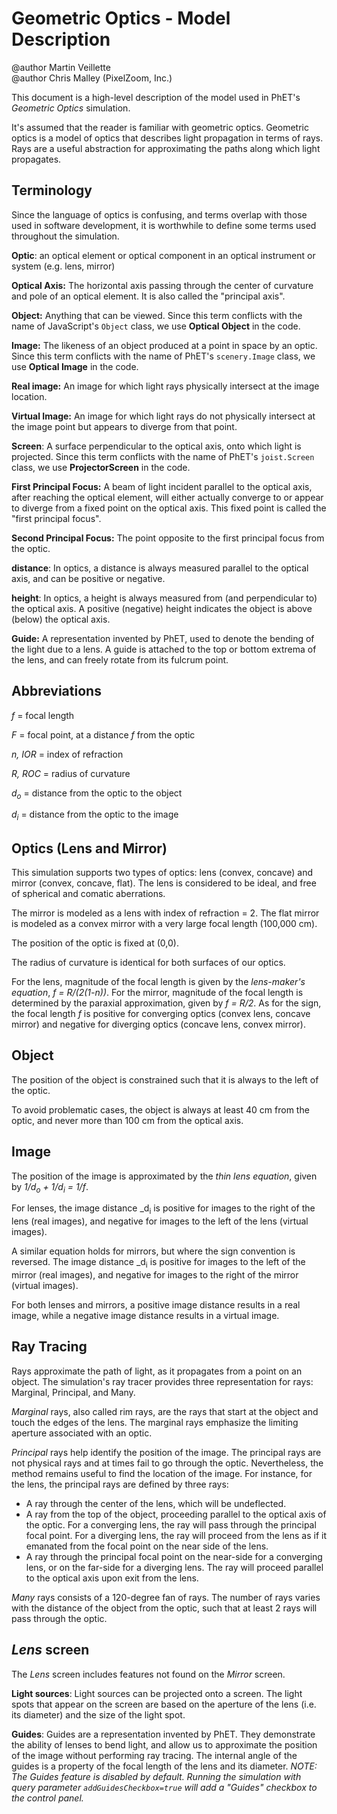 # Geometric Optics - Model Description

@author Martin Veillette<br>
@author Chris Malley (PixelZoom, Inc.)

This document is a high-level description of the model used in PhET's _Geometric Optics_ simulation.

It's assumed that the reader is familiar with geometric optics. Geometric optics is a model of optics that describes light propagation in terms of rays. Rays are a useful abstraction for approximating the paths along which light propagates.

## Terminology

Since the language of optics is confusing, and terms overlap with those used in software development, it is
worthwhile to define some terms used throughout the simulation.

**Optic**: an optical element or optical component in an optical instrument or system (e.g. lens, mirror)

**Optical Axis:** The horizontal axis passing through the center of curvature and pole of an optical element. It is also called the "principal axis".

**Object:**  Anything that can be viewed. Since this term conflicts with the name of JavaScript's `Object` class, we use **Optical Object** in the code.

**Image:** The likeness of an object produced at a point in space by an optic.
Since this term conflicts with the name of PhET's `scenery.Image` class, we use **Optical Image** in the code.

**Real image:** An image for which light rays physically intersect at the image location.

**Virtual Image:** An image for which light rays do not physically intersect at the image point but appears to diverge from that point.

**Screen**: A surface perpendicular to the optical axis, onto which light is projected. Since this term conflicts with the name of PhET's `joist.Screen` class, we use **ProjectorScreen** in the code.

**First Principal Focus:** A beam of light incident parallel to the optical axis, after reaching the optical element, will either actually converge to or appear to diverge from a fixed point on the optical axis. This fixed point is called the "first principal focus".

**Second Principal Focus:** The point opposite to the first principal focus from the optic.

**distance**: In optics, a distance is always measured parallel to the optical axis, and can be positive or negative. 

**height**: In optics, a height is always measured from (and perpendicular to) the optical axis. A positive (negative) height indicates the object is above (below) the optical axis.

**Guide:** A representation invented by PhET, used to denote the bending of the light due to a lens. A guide is attached to the top or bottom extrema of the lens, and can freely rotate from its fulcrum point.

## Abbreviations

_f_ = focal length

_F_ = focal point, at a distance _f_ from the optic

_n, IOR_ = index of refraction

_R, ROC_ = radius of curvature

_d<sub>o</sub>_ = distance from the optic to the object

_d<sub>i</sub>_ = distance from the optic to the image

## Optics (Lens and Mirror)

This simulation supports two types of optics: lens (convex, concave) and mirror (convex, concave, flat). The lens is considered to be ideal, and free of spherical and comatic aberrations.

The mirror is modeled as a lens with index of refraction = 2. The flat mirror is modeled as a convex mirror with a very large focal length (100,000 cm).

The position of the optic is fixed at (0,0).

The radius of curvature is identical for both surfaces of our optics.

For the lens, magnitude of the focal length is given by the _lens-maker's equation_, _f = R/(2(1-n))_. For the mirror, magnitude of the focal length is determined by the paraxial approximation, given by _f = R/2_. As for the sign, the focal length _f_ is positive for converging optics (convex lens, concave mirror) and negative for diverging optics (concave lens, convex mirror).

## Object

The position of the object is constrained such that it is always to the left of the optic.

To avoid problematic cases, the object is always at least 40 cm from the optic, and never more than 100 cm from the optical axis.

## Image

The position of the image is approximated by the _thin lens equation_, given by _1/d<sub>o</sub> + 1/d<sub>i</sub> = 1/f_.

For lenses, the image distance _d<sub>i</sub> is positive for images to the right of the lens (real images), and negative for images to the left of the lens (virtual images).

A similar equation holds for mirrors, but where the sign convention is reversed. The image distance _d<sub>i</sub> is positive for images to the left of the mirror (real images), and negative for images to the right of the mirror (virtual images).

For both lenses and mirrors, a positive image distance results in a real image, while a negative image distance results in a virtual image.

## Ray Tracing

Rays approximate the path of light, as it propagates from a point on an object. The simulation's ray tracer provides three representation for rays: Marginal, Principal, and Many.

_Marginal_ rays, also called rim rays, are the rays that start at the object and touch the edges of the lens. The
marginal rays emphasize the limiting aperture associated with an optic.

_Principal_ rays help identify the position of the image. The principal rays are not physical
rays and at times fail to go through the optic. Nevertheless, the method remains useful to find the location of the
image. For instance, for the lens, the principal rays are defined by three rays:

- A ray through the center of the lens, which will be undeflected.
- A ray from the top of the object, proceeding parallel to the optical axis of the optic. For a converging lens, the ray will pass through the principal focal point. For a diverging lens, the ray will proceed from the lens as if it emanated from the focal point on the near side of the lens.
- A ray through the principal focal point on the near-side for a converging lens, or on the far-side for a diverging lens. The ray will proceed parallel to the optical axis upon exit from the lens.

_Many_ rays consists of a 120-degree fan of rays. The number of rays varies with the distance of the object from the optic, such that at least 2 rays will pass through the optic.

## _Lens_ screen

The _Lens_ screen includes features not found on the _Mirror_ screen.

**Light sources**: Light sources can be projected onto a screen. The light spots that appear on the screen are based on the aperture of the lens (i.e. its diameter) and the size of the light spot.

**Guides**: Guides are a representation invented by PhET. They demonstrate the ability of lenses to bend light, and allow us to approximate the position of the image without performing ray tracing. The internal angle of the guides is a property of the focal length of the lens and its diameter. _NOTE: The Guides feature is disabled by default. Running the simulation with query parameter `addGuidesCheckbox=true` will add a "Guides" checkbox to the control panel._


